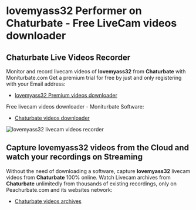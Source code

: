 # lovemyass32 Performer on Chaturbate - Free LiveCam videos downloader

## Chaturbate Live Videos Recorder

Monitor and record livecam videos of **lovemyass32** from **Chaturbate** with Moniturbate.com
Get a premium trial for free by just and only registering with your Email address:
* [lovemyass32 Premium videos downloader](https://moniturbate.com/request-demo-licence-key.html)

Free livecam videos downloader - Moniturbate Software:
* [Chaturbate videos downloader](https://moniturbate.com/moniturbate-download-software.html)

![lovemyass32 livecam videos recorder](https://peachurnet.com/templates/moniturbate-software.png)


## Capture lovemyass32 videos from the Cloud and watch your recordings on Streaming

Without the need of downloading a software, capture **lovemyass32** livecam videos from **Chaturbate** 100% online.
Watch Livecam archives from **Chaturbate** unlimitedly from thousands of existing recordings, only on Peachurbate.com and its websites network:
* [Chaturbate videos archives](https://peachurnet.com/)